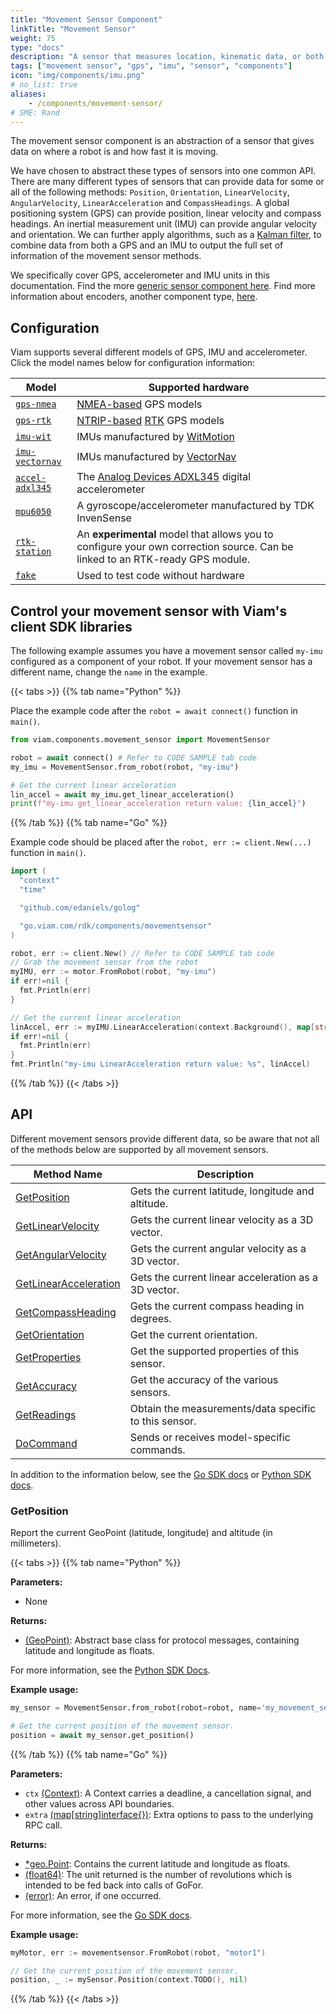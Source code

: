 ```yaml
---
title: "Movement Sensor Component"
linkTitle: "Movement Sensor"
weight: 75
type: "docs"
description: "A sensor that measures location, kinematic data, or both."
tags: ["movement sensor", "gps", "imu", "sensor", "components"]
icon: "img/components/imu.png"
# no_list: true
aliases:
    - /components/movement-sensor/
# SME: Rand
---
```


The movement sensor component is an abstraction of a sensor that gives data on where a robot is and how fast it is moving.

We have chosen to abstract these types of sensors into one common API.
There are many different types of sensors that can provide data for some or all of the following methods: `Position`, `Orientation`, `LinearVelocity`, `AngularVelocity`, `LinearAcceleration` and `CompassHeadings`.
A global positioning system (GPS) can provide position, linear velocity and compass headings.
An inertial measurement unit (IMU) can provide angular velocity and orientation.
We can further apply algorithms, such as a [Kalman filter](https://en.wikipedia.org/wiki/Kalman_filter), to combine data from both a GPS and an IMU to output the full set of information of the movement sensor methods.

We specifically cover GPS, accelerometer and IMU units in this documentation.
Find the more [generic sensor component here](/components/sensor/).
Find more information about encoders, another component type, [here](/components/encoder/).

## Configuration

Viam supports several different models of GPS, IMU and accelerometer.
Click the model names below for configuration information:

Model | Supported hardware <a name="model-table"></a>
---------- | ------------------
[`gps-nmea`](./gps/gps-nmea/) | [NMEA-based](https://en.wikipedia.org/wiki/NMEA_0183) GPS models
[`gps-rtk`](./gps/gps-rtk/) | [NTRIP-based](https://en.wikipedia.org/wiki/Networked_Transport_of_RTCM_via_Internet_Protocol) [RTK](https://en.wikipedia.org/wiki/Real-time_kinematic_positioning) GPS models
[`imu-wit`](./imu/imu-wit/) | IMUs manufactured by [WitMotion](https://witmotion-sensor.com/)
[`imu-vectornav`](./imu/imu-wit) | IMUs manufactured by [VectorNav](https://www.vectornav.com/products)
[`accel-adxl345`](./accel-adxl345) | The [Analog Devices ADXL345](https://www.analog.com/en/products/adxl345.html) digital accelerometer
[`mpu6050`](./mpu6050/) | A gyroscope/accelerometer manufactured by TDK InvenSense
[`rtk-station`](./rtk-station/) | An **experimental** model that allows you to configure your own correction source. Can be linked to an RTK-ready GPS module.
[`fake`](./fake/) | Used to test code without hardware

## Control your movement sensor with Viam's client SDK libraries

The following example assumes you have a movement sensor called `my-imu` configured as a component of your robot.
If your movement sensor has a different name, change the `name` in the example.

{{< tabs >}}
{{% tab name="Python" %}}

Place the example code after the `robot = await connect()` function in `main()`.

```python
from viam.components.movement_sensor import MovementSensor

robot = await connect() # Refer to CODE SAMPLE tab code
my_imu = MovementSensor.from_robot(robot, "my-imu")

# Get the current linear acceleration
lin_accel = await my_imu.get_linear_acceleration()
print(f"my-imu get_linear_acceleration return value: {lin_accel}")
```

{{% /tab %}}
{{% tab name="Go" %}}

Example code should be placed after the `robot, err := client.New(...)` function in `main()`.

```go
import (
  "context"
  "time"

  "github.com/edaniels/golog"

  "go.viam.com/rdk/components/movementsensor"
)

robot, err := client.New() // Refer to CODE SAMPLE tab code
// Grab the movement sensor from the robot
myIMU, err := motor.FromRobot(robot, "my-imu")
if err!=nil { 
  fmt.Println(err) 
}

// Get the current linear acceleration
linAccel, err := myIMU.LinearAcceleration(context.Background(), map[string]interface{}{})
if err!=nil { 
  fmt.Println(err) 
}
fmt.Println("my-imu LinearAcceleration return value: %s", linAccel)
```

{{% /tab %}}
{{< /tabs >}}

## API

Different movement sensors provide different data, so be aware that not all of the methods below are supported by all movement sensors.

Method Name | Description
----------- | -----------
[GetPosition](#getposition) | Gets the current latitude, longitude and altitude.
[GetLinearVelocity](#getlinearvelocity) | Gets the current linear velocity as a 3D vector.
[GetAngularVelocity](#getangularvelocity) | Gets the current angular velocity as a 3D vector.
[GetLinearAcceleration](#getlinearacceleration) | Gets the current linear acceleration as a 3D vector.
[GetCompassHeading](#getcompassheading) | Gets the current compass heading in degrees.
[GetOrientation](#getorientation) | Get the current orientation.
[GetProperties](#getproperties) | Get the supported properties of this sensor.
[GetAccuracy](#getaccuracy) | Get the accuracy of the various sensors.
[GetReadings](#getreadings) | Obtain the measurements/data specific to this sensor.
[DoCommand](#docommand) | Sends or receives model-specific commands.

In addition to the information below, see the [Go SDK docs](https://pkg.go.dev/go.viam.com/rdk/components/movementsensor#MovementSensor)
or [Python SDK docs](https://python.viam.dev/autoapi/viam/components/movement_sensor/index.html#).

### GetPosition

Report the current GeoPoint (latitude, longitude) and altitude (in millimeters).

{{< tabs >}}
{{% tab name="Python" %}}

**Parameters:**

- None

**Returns:**

- [(GeoPoint)](https://python.viam.dev/autoapi/viam/components/movement_sensor/index.html#viam.components.movement_sensor.GeoPoint): Abstract base class for protocol messages, containing latitude and longitude as floats.

For more information, see the [Python SDK Docs](https://python.viam.dev/autoapi/viam/components/motor/index.html#viam.components.motor.Motor.get_position).

**Example usage:**

```python
my_sensor = MovementSensor.from_robot(robot=robot, name='my_movement_sensor')

# Get the current position of the movement sensor.
position = await my_sensor.get_position()
```

{{% /tab %}}
{{% tab name="Go" %}}

**Parameters:**

- `ctx` [(Context)](https://pkg.go.dev/context): A Context carries a deadline, a cancellation signal, and other values across API boundaries.
- `extra` [(map[string]interface{})](https://pkg.go.dev/google.golang.org/protobuf/types/known/structpb): Extra options to pass to the underlying RPC call.

**Returns:**

<!-- does this also return altitude or not? -->
- [*geo.Point](https://pkg.go.dev/github.com/kellydunn/golang-geo#Point): Contains the current latitude and longitude as floats.
- [(float64)](https://pkg.go.dev/builtin#float64): The unit returned is the number of revolutions which is intended to be fed back into calls of GoFor.
- [(error)](https://pkg.go.dev/builtin#error): An error, if one occurred.

For more information, see the [Go SDK docs](https://pkg.go.dev/go.viam.com/rdk/components/motor#Motor).

**Example usage:**

```go
myMotor, err := movementsensor.FromRobot(robot, "motor1")

// Get the current position of the movement sensor.
position, _ := mySensor.Position(context.TODO(), nil)
```

{{% /tab %}}
{{< /tabs >}}
